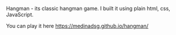 Hangman - its classic hangman game. 
I built it using plain html, css, JavaScript.

You can play it here https://medinadsg.github.io/hangman/
